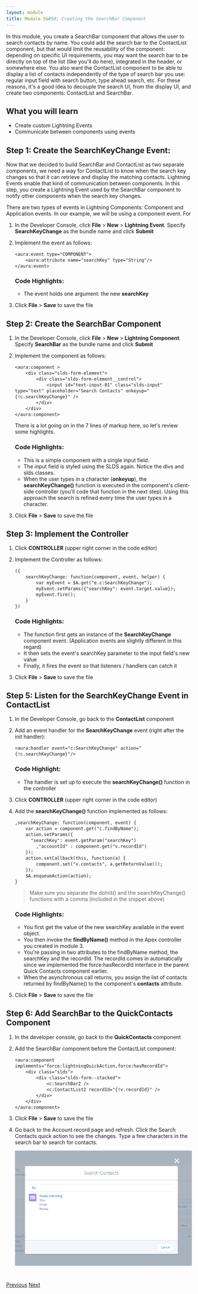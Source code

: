 ```yaml
---
layout: module
title: Module 5&#58; Creating the SearchBar Component
---
```


In this module, you create a SearchBar component that allows the user to search contacts by name. You could add the search bar to the ContactList component, but that would limit the reusability of the component: depending on specific UI requirements, you may want the search bar to be directly on top of the list (like you'll do here), integrated in the header, or somewhere else. You also want the ContactList component to be able to display a list of contacts independently of the type of search bar you use: regular input field with search button, type ahead search, etc. For these reasons, it's a good idea to decouple the search UI, from the display UI, and create two components: ContactList and SearchBar.

## What you will learn

- Create custom Lightning Events
- Communicate between components using events

## Step 1: Create the SearchKeyChange Event:

Now that we decided to build SearchBar and ContactList as two separate components, we need a way for ContactList to know when the search key changes so that it can retrieve and display the matching contacts. Lightning Events enable that kind of communication between components. In this step, you create a Lightning Event used by the SearchBar component to notify other components when the search key changes.

There are two types of events in Lightning Components: Component and Application events. In our example, we will be using a component event.  For

1. In the Developer Console, click **File** > **New** > **Lightning Event**. Specify **SearchKeyChange** as the bundle name and click **Submit**

1. Implement the event as follows:

    ```
    <aura:event type="COMPONENT">
        <aura:attribute name="searchKey" type="String"/>
    </aura:event>
    ```
    ### Code Highlights:
    - The event holds one argument: the new **searchKey**

1. Click **File** > **Save** to save the file

## Step 2: Create the SearchBar Component

1. In the Developer Console, click **File** > **New** > **Lightning Component**. Specify **SearchBar** as the bundle name and click **Submit**

2. Implement the component as follows:

    ```
    <aura:component >
        <div class="slds-form-element">
            <div class="slds-form-element__control">
                <input id="text-input-01" class="slds-input" type="text" placeholder="Search Contacts" onkeyup="{!c.searchKeyChange}" />
            </div>
        </div>
    </aura:component>
    ```
    There is a lot going on in the 7 lines of markup here, so let's review some highlights.
    
    ### Code Highlights:
    - This is a simple component with a single input field.
    - The input field is styled using the SLDS again.  Notice the divs and slds classes.
    - When the user types in a character (**onkeyup**), the **searchKeyChange()** function is executed in the component's client-side controller (you'll code that function in the next step). Using this approach the search is refined every time the user types in a character.


1. Click **File** > **Save** to save the file

## Step 3: Implement the Controller

1. Click **CONTROLLER** (upper right corner in the code editor)

1. Implement the Controller as follows:

    ```
    ({
        searchKeyChange: function(component, event, helper) {
            var myEvent = $A.get("e.c:SearchKeyChange");
            myEvent.setParams({"searchKey": event.target.value});
            myEvent.fire();
        }
    })
    ```

    ### Code Highlights:
    - The function first gets an instance of the **SearchKeyChange** component event.  (Application events are slightly different in this regard)
    - It then sets the event's searchKey parameter to the input field's new value
    - Finally, it fires the event so that listeners / handlers can catch it

1. Click **File** > **Save** to save the file


## Step 5: Listen for the SearchKeyChange Event in ContactList

1. In the Developer Console, go back to the **ContactList** component

1. Add an event handler for the **SearchKeyChange** event (right after the init handler):

    ```
    <aura:handler event="c:SearchKeyChange" action="{!c.searchKeyChange}"/>
    ```

    ### Code Highlight:
    - The handler is set up to execute the **searchKeyChange()** function in the controller


1. Click **CONTROLLER** (upper right corner in the code editor)

1. Add the **searchKeyChange()** function implemented as follows:

    ```
    ,searchKeyChange: function(component, event) {
        var action = component.get("c.findByName");
	    action.setParams({
	      "searchKey": event.getParam("searchKey")
            ,"accountId" : component.get("v.recordId")
	    });
        action.setCallback(this, function(a) {
	        component.set("v.contacts", a.getReturnValue());
	    });
	    $A.enqueueAction(action);
	}
    ```

    > Make sure you separate the doInit() and the searchKeyChange() functions with a comma (included in the snippet above)

    ### Code Highlights:
    - You first get the value of the new searchKey available in the event object.
    - You then invoke the **findByName()** method in the Apex controller you created in module 3.
    - You're passing in two attributes to the findByName method, the searchKey and the recordId.  The recordId comes in automatically since we implemented the force:hasRecordId interface in the parent Quick Contacts component earlier.
    - When the asynchronous call returns, you assign the list of contacts returned by findByName() to the component's **contacts** attribute.


1. Click **File** > **Save** to save the file

## Step 6: Add SearchBar to the QuickContacts Component

1. In the developer console, go back to the **QuickContacts** component

1. Add the SearchBar component before the ContactList component:

    ```
    <aura:component implements="force:lightningQuickAction,force:hasRecordId">
        <div class="slds">
            <div class="slds-form--stacked">
                <c:SearchBar2 />
                <c:ContactList2 recordId="{!v.recordId}" />
            </div>
        </div>
    </aura:component>
    ```

1. Click **File** > **Save** to save the file

1. Go back to the Account record page and refresh.  Click the Search Contacts quick action to see the changes. Type a few characters in the search bar to search for contacts.

    ![](images/search_contacts_finalresult.png)

<div class="row" style="margin-top:40px;">
<div class="col-sm-12">
<a href="create-contactlist-component.html" class="btn btn-default"><i class="glyphicon glyphicon-chevron-left"></i> Previous</a>
<a href="next.html" class="btn btn-default pull-right">Next <i class="glyphicon glyphicon-chevron-right"></i></a>
</div>
</div>
